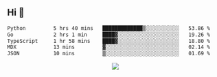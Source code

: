 ## Hi 👋

<!--START_SECTION:waka-->

```txt
Python         5 hrs 40 mins   █████████████▒░░░░░░░░░░░   53.86 %
Go             2 hrs 1 min     ████▓░░░░░░░░░░░░░░░░░░░░   19.26 %
TypeScript     1 hr 58 mins    ████▓░░░░░░░░░░░░░░░░░░░░   18.80 %
MDX            13 mins         ▓░░░░░░░░░░░░░░░░░░░░░░░░   02.14 %
JSON           10 mins         ▒░░░░░░░░░░░░░░░░░░░░░░░░   01.69 %
```

<!--END_SECTION:waka-->

<p align="center">
  <a href="https://wakatime.com/@d93f0e24-e3ad-4f8d-9b8b-385bab9124f6">
    <img src="https://wakatime.com/badge/user/d93f0e24-e3ad-4f8d-9b8b-385bab9124f6.svg" />
  </a>
</p>
